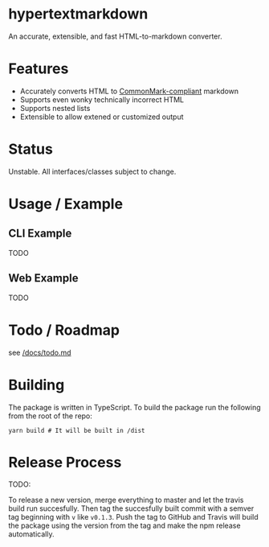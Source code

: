 # hypertextmarkdown

An accurate, extensible, and fast HTML-to-markdown converter.

# Features

- Accurately converts HTML to [CommonMark-compliant](https://commonmark.org/) markdown
- Supports even wonky technically incorrect HTML
- Supports nested lists
- Extensible to allow extened or customized output

# Status

Unstable. All interfaces/classes subject to change.

# Usage / Example

## CLI Example

TODO

## Web Example

TODO

# Todo / Roadmap

see [/docs/todo.md](docs/todo.md)

# Building

The package is written in TypeScript. To build the package run the following from the root of the repo:

    yarn build # It will be built in /dist

# Release Process

TODO:

To release a new version, merge everything to master and let the travis build run succesfully. Then tag the succesfully built commit with a semver tag beginning with `v` like `v0.1.3`. Push the tag to GitHub and Travis will build the package using the version from the tag and make the npm release automatically.
